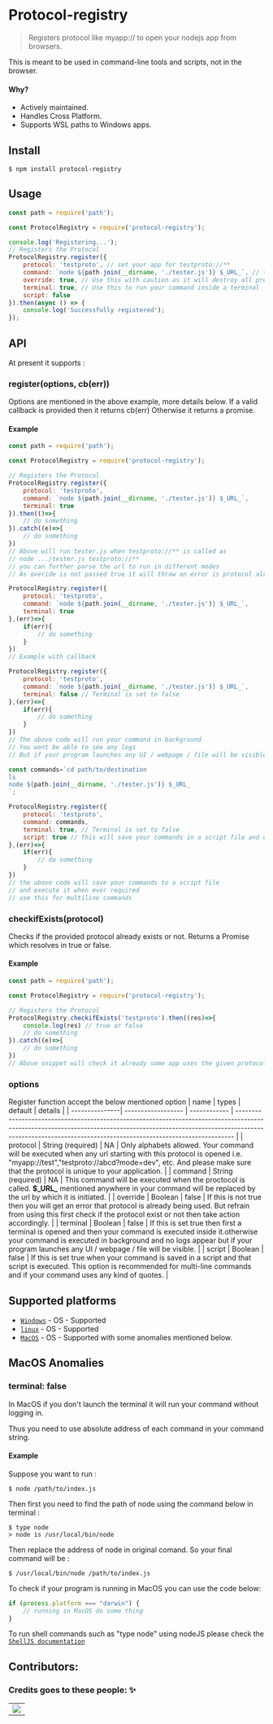 ﻿# Protocol-registry

> Registers protocol like myapp:// to open your nodejs app from browsers. 

This is meant to be used in command-line tools and scripts, not in the browser.

#### Why?

- Actively maintained.
- Handles Cross Platform.
- Supports WSL paths to Windows apps.

## Install

```
$ npm install protocol-registry
```

## Usage

```js
const path = require('path');

const ProtocolRegistry = require('protocol-registry');

console.log('Registering...');
// Registers the Protocol
ProtocolRegistry.register({
    protocol: 'testproto', // set your app for testproto://**
    command: `node ${path.join(__dirname, './tester.js')} $_URL_`, // this will be executed with a extra argument %url from which it was initiated
    override: true, // Use this with caution as it will destroy all previous Registrations on this protocol
    terminal: true, // Use this to run your command inside a terminal
    script: false
}).then(async () => {
    console.log('Successfully registered');
});
```

## API

At present it supports :

### register(options, cb(err))

Options are mentioned in the above example, more details below.
If a valid callback is provided then it returns cb(err)
Otherwise it returns a promise.

#### Example

```js
const path = require('path');

const ProtocolRegistry = require('protocol-registry');

// Registers the Protocol
ProtocolRegistry.register({
    protocol: 'testproto',
    command: `node ${path.join(__dirname, './tester.js')} $_URL_`,
    terminal: true
}).then(()=>{
    // do something
}).catch((e)=>{
    // do something
})
// Above will run tester.js when testproto://** is called as 
// node .../tester.js testproto://** 
// you can further parse the url to run in different modes
// As overide is not passed true it will throw an error is protocol already exists

ProtocolRegistry.register({
    protocol: 'testproto',
    command: `node ${path.join(__dirname, './tester.js')} $_URL_`,
    terminal: true
},(err)=>{
    if(err){
        // do something
    }
})
// Example with callback

ProtocolRegistry.register({
    protocol: 'testproto',
    command: `node ${path.join(__dirname, './tester.js')} $_URL_`,
    terminal: false // Terminal is set to false
},(err)=>{
    if(err){
        // do something
    }
})
// The above code will run your command in background
// You wont be able to see any logs
// But if your program launches any UI / webpage / file will be visible

const commands=`cd path/to/destination
ls
node ${path.join(__dirname, './tester.js')} $_URL_
`;

ProtocolRegistry.register({
    protocol: 'testproto',
    command: commands,
    terminal: true, // Terminal is set to false
    script: true // This will save your commands in a script file and execute it when the protocol is hit.
},(err)=>{
    if(err){
        // do something
    }
})
// the above code will save your commands to a script file
// and execute it when ever required
// use this for multiline commands
```
### checkifExists(protocol)

Checks if the provided protocol already exists or not.
Returns a Promise which resolves in true or false.

#### Example

```js
const path = require('path');

const ProtocolRegistry = require('protocol-registry');

// Registers the Protocol
ProtocolRegistry.checkifExists('testproto').then((res)=>{
    console.log(res) // true or false
    // do something
}).catch((e)=>{
    // do something
})
// Above snippet will check it already some app uses the given protocol or not
```

### options
Register function accept the below mentioned option
| name           | types              | default      | details                                                                                                                                                                                                                                   |
| ---------------| ------------------ | ------------ | ----------------------------------------------------------------------------------------------------------------------------------------------------------------------------------------------------------------------------------------- |
| protocol       | String (required)  | NA           | Only alphabets allowed. Your command will be executed when any url starting with this protocol is opened i.e. "myapp://test","testproto://abcd?mode=dev", etc. And please make sure that the protocol is unique to your application.      |
| command        | String (required)  | NA           | This command will be executed when the proctocol is called. **$\_URL\_** mentioned anywhere in your command will be replaced by the url by which it is initiated.                                                                            |
| override       | Boolean            | false        | If this is not true then you will get an error that protocol is already being used. But refrain from using this first check if the protocol exist or not then take action accordingly.                                                    |
| terminal       | Boolean            | false        | If this is set true then first a terminal is opened and then your command is executed inside it.otherwise your command is executed in background and no logs appear but if your program launches any UI / webpage / file will be visible. |
| script         | Boolean            | false        | If this is set true when your command is saved in a script and that script is executed. This option is recommended for multi-line commands and if your command uses any kind of quotes.                                                   |

## Supported platforms

- [`Windows`](https://g.co/kgs/bm4Z4b) - OS - Supported 
- [`linux`](https://g.co/kgs/xXAi4C) - OS - Supported
- [`MacOS`](https://g.co/kgs/k8yG4U) - OS - Supported with some anomalies mentioned below.

## MacOS Anomalies

### terminal: false

In MacOS if you don't launch the terminal it will run your command without logging in.

Thus you need to use absolute address of each command in your command string.

#### Example

Suppose you want to run :
```
$ node /path/to/index.js
```

Then first you need to find the path of node using the command below in terminal :
```
$ type node
> node is /usr/local/bin/node
```

Then replace the address of node in original comand.
So your final command will be :
```
$ /usr/local/bin/node /path/to/index.js
```

To check if your program is running in MacOS you can use the code below:
```js
if (process.platform === "darwin") {
    // running in MacOS do some thing
}
```
To run shell commands such as "type node" using nodeJS
please check the [`ShellJS documentation`](https://www.npmjs.com/package/shelljs#execcommand--options--callback)

## Contributors:

### Credits goes to these people: ✨

<table>
	<tr>
		<td>
            <a href="https://github.com/Shubham-Kumar-2000/protocol-registry/graphs/contributors">
                <img src="https://contrib.rocks/image?repo=Shubham-Kumar-2000/protocol-registry" />
            </a>
		</td>
	</tr>
</table>
